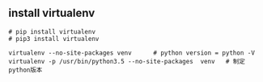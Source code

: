 ## install virtualenv
```
# pip install virtualenv
# pip3 install virtualenv
```


```
virtualenv --no-site-packages venv		# python version = python -V
virtualenv -p /usr/bin/python3.5 --no-site-packages  venv	# 制定python版本
```

